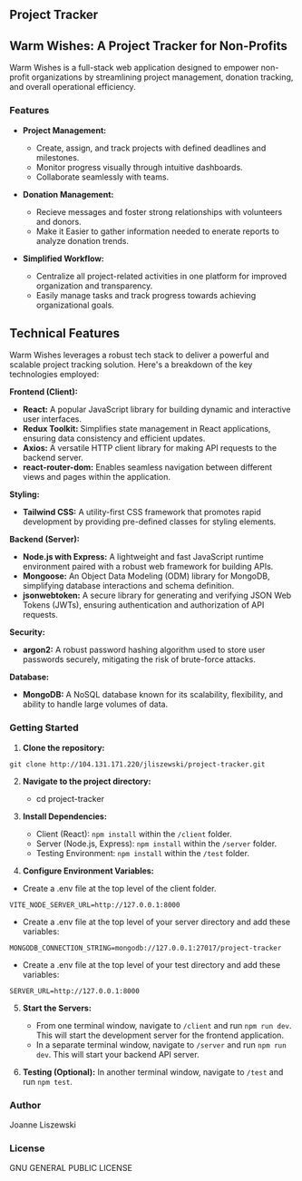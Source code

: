## Project Tracker 

## Warm Wishes: A Project Tracker for Non-Profits

Warm Wishes is a full-stack web application designed to empower non-profit organizations by streamlining project management, donation tracking, and overall operational efficiency. 


### Features

* **Project Management:**
    * Create, assign, and track projects with defined deadlines and milestones.
    * Monitor progress visually through intuitive dashboards.
    * Collaborate seamlessly with teams.

* **Donation Management:**  
    * Recieve messages and foster strong relationships with volunteers and donors. 
    * Make it Easier to gather information needed to enerate reports to analyze donation trends.

* **Simplified Workflow:**  
    * Centralize all project-related activities in one platform for improved organization and transparency.
    * Easily manage tasks and track progress towards achieving organizational goals.

## Technical Features

Warm Wishes leverages a robust tech stack to deliver a powerful and scalable project tracking solution. Here's a breakdown of the key technologies employed:

**Frontend (Client):**

* **React:** A popular JavaScript library for building dynamic and interactive user interfaces. 
* **Redux Toolkit:** Simplifies state management in React applications, ensuring data consistency and efficient updates.
* **Axios:** A versatile HTTP client library for making API requests to the backend server.
* **react-router-dom:** Enables seamless navigation between different views and pages within the application.

**Styling:**

* **Tailwind CSS:**  A utility-first CSS framework that promotes rapid development by providing pre-defined classes for styling elements. 


**Backend (Server):**

* **Node.js with Express:** A lightweight and fast JavaScript runtime environment paired with a robust web framework for building APIs.
* **Mongoose:** An Object Data Modeling (ODM) library for MongoDB, simplifying database interactions and schema definition.
* **jsonwebtoken:** A secure library for generating and verifying JSON Web Tokens (JWTs), ensuring authentication and authorization of API requests.

**Security:**

* **argon2:** A robust password hashing algorithm used to store user passwords securely, mitigating the risk of brute-force attacks.


**Database:** 

* **MongoDB:**  A NoSQL database known for its scalability, flexibility, and ability to handle large volumes of data.


### Getting Started

1. **Clone the repository:**
 ```
git clone http://104.131.171.220/jliszewski/project-tracker.git
 ```  

2. **Navigate to the project directory:**

     * cd project-tracker


3. **Install Dependencies:**

    * Client (React): `npm install` within the `/client` folder.
    * Server (Node.js, Express): `npm install` within the `/server` folder.
    * Testing Environment: `npm install` within the `/test` folder. 

4. **Configure Environment Variables:**

 * Create a .env file at the top level of the client folder.

  ```
  VITE_NODE_SERVER_URL=http://127.0.0.1:8000
 
   ```

  * Create a .env file at the top level of your server directory and add these variables:

   ```
   MONGODB_CONNECTION_STRING=mongodb://127.0.0.1:27017/project-tracker

   ```

   * Create a .env file at the top level of your test directory and add these variables:

   ```
   SERVER_URL=http://127.0.0.1:8000

   ```



5. **Start the Servers:**

    * From one terminal window, navigate to `/client` and run `npm run dev`. This will start the development server for the frontend application. 
    * In a separate terminal window, navigate to `/server` and run `npm run dev`. This will start your backend API server.



6. **Testing (Optional):**  In another terminal window, navigate to `/test` and run `npm test`.



### Author

Joanne Liszewski

### License

GNU GENERAL PUBLIC LICENSE





